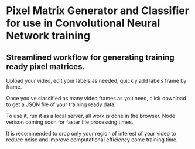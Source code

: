 # Pixel Matrix Generator and Classifier for use in Convolutional Neural Network training
## Streamlined workflow for generating training ready pixel matrices. 

Upload your video, edit your labels as needed, quickly add labels frame by frame.

Once you've classified as many video frames as you need, click download to get a JSON file of your training ready data.

To use it, run it as a local server, all work is done in the browser. Node verison coming soon for faster file processing times.

It is recommended to crop only your region of interest of your video to reduce noise and improve computational efficiency come training time.
